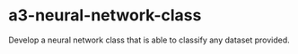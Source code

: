 # a3-neural-network-class
Develop a neural network class that is able to classify any dataset provided.
